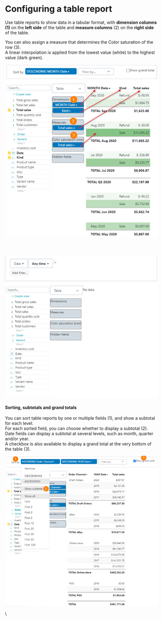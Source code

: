 # Configuring a table report

Use table reports to show data in a tabular format, with **dimension columns (1)** on the **left side** of the table and **measure columns** (2) on the **right side** of the table.

You can also assign a measure that determines the Color saturation of the row (3).\
A linear interpolation is applied from the lowest value (white) to the highest value (dark green).

![Table report](<../../../.gitbook/assets/image (63).png>)

#### ​

![Building a table report](../../../.gitbook/assets/b627ff39-76fd-493e-a1fa-21b0583cc19c.gif)

#### Sorting, subtotals and grand totals

You can sort table reports by one or multiple fields (1), and show a subtotal for each level.\
For each sorted field, you can choose whether to display a subtotal (2).\
Date fields can display a subtotal at several levels, such as month, quarter and/or year.\
A checkbox is also available to display a grand total at the very bottom of the table (3).

![](<../../../.gitbook/assets/image (64).png>)

\
